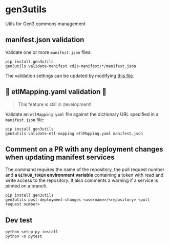 # gen3utils

Utils for Gen3 commons management

## manifest.json validation

Validate one or more `manifest.json` files:
```
pip install gen3utils
gen3utils validate-manifest cdis-manifest/*/manifest.json
```

The validation settings can be updated by modifying [this file](gen3utils/manifest/validation_config.yaml).

## :construction: etlMapping.yaml validation :construction:

> This feature is still in development!

Validate an `etlMapping.yaml` file against the dictionary URL specified in a `manifest.json` file:
```
pip install gen3utils
gen3utils validate-etl-mapping etlMapping.yaml manifest.json
```

## Comment on a PR with any deployment changes when updating manifest services

The command requires the name of the repository, the pull request number and **a `GITHUB_TOKEN` environment variable** containing a token with read and write access to the repository. It also comments a warning if a service is pinned on a branch.
```
pip install gen3utils
gen3utils post-deployment-changes <username>/<repository> <pull request number>
```

## Dev test

```
python setup.py install
python -m pytest
```
